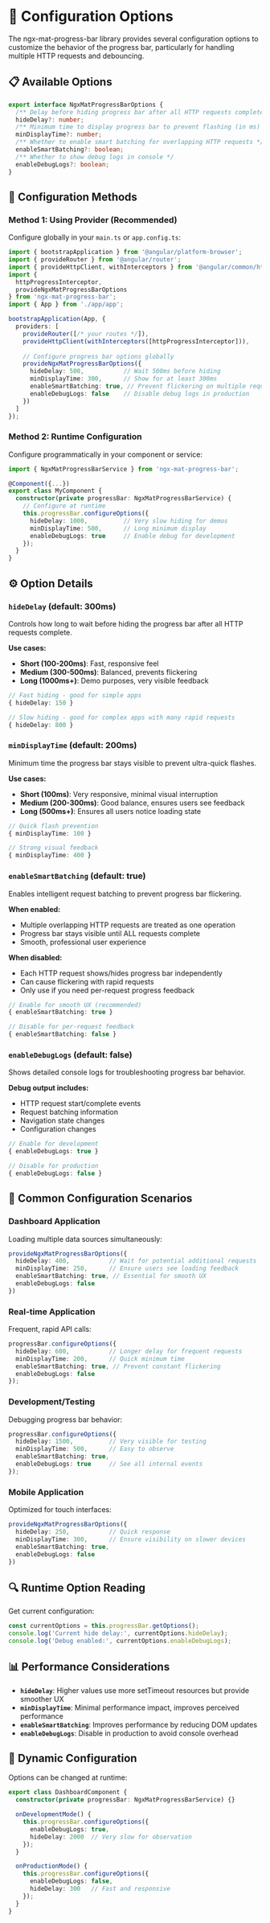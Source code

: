 # 🎯 Configuration Options

The ngx-mat-progress-bar library provides several configuration options to customize the behavior of the progress bar, particularly for handling multiple HTTP requests and debouncing.

## 📋 Available Options

```typescript
export interface NgxMatProgressBarOptions {
  /** Delay before hiding progress bar after all HTTP requests complete (in ms) */
  hideDelay?: number;
  /** Minimum time to display progress bar to prevent flashing (in ms) */
  minDisplayTime?: number;
  /** Whether to enable smart batching for overlapping HTTP requests */
  enableSmartBatching?: boolean;
  /** Whether to show debug logs in console */
  enableDebugLogs?: boolean;
}
```

## 🔧 Configuration Methods

### Method 1: Using Provider (Recommended)

Configure globally in your `main.ts` or `app.config.ts`:

```typescript
import { bootstrapApplication } from '@angular/platform-browser';
import { provideRouter } from '@angular/router';
import { provideHttpClient, withInterceptors } from '@angular/common/http';
import { 
  httpProgressInterceptor, 
  provideNgxMatProgressBarOptions 
} from 'ngx-mat-progress-bar';
import { App } from './app/app';

bootstrapApplication(App, {
  providers: [
    provideRouter([/* your routes */]),
    provideHttpClient(withInterceptors([httpProgressInterceptor])),
    
    // Configure progress bar options globally
    provideNgxMatProgressBarOptions({
      hideDelay: 500,           // Wait 500ms before hiding
      minDisplayTime: 300,      // Show for at least 300ms
      enableSmartBatching: true, // Prevent flickering on multiple requests
      enableDebugLogs: false    // Disable debug logs in production
    })
  ]
});
```

### Method 2: Runtime Configuration

Configure programmatically in your component or service:

```typescript
import { NgxMatProgressBarService } from 'ngx-mat-progress-bar';

@Component({...})
export class MyComponent {
  constructor(private progressBar: NgxMatProgressBarService) {
    // Configure at runtime
    this.progressBar.configureOptions({
      hideDelay: 1000,          // Very slow hiding for demos
      minDisplayTime: 500,      // Long minimum display
      enableDebugLogs: true     // Enable debug for development
    });
  }
}
```

## ⚙️ Option Details

### `hideDelay` (default: 300ms)
Controls how long to wait before hiding the progress bar after all HTTP requests complete.

**Use cases:**
- **Short (100-200ms)**: Fast, responsive feel
- **Medium (300-500ms)**: Balanced, prevents flickering
- **Long (1000ms+)**: Demo purposes, very visible feedback

```typescript
// Fast hiding - good for simple apps
{ hideDelay: 150 }

// Slow hiding - good for complex apps with many rapid requests
{ hideDelay: 800 }
```

### `minDisplayTime` (default: 200ms)
Minimum time the progress bar stays visible to prevent ultra-quick flashes.

**Use cases:**
- **Short (100ms)**: Very responsive, minimal visual interruption
- **Medium (200-300ms)**: Good balance, ensures users see feedback
- **Long (500ms+)**: Ensures all users notice loading state

```typescript
// Quick flash prevention
{ minDisplayTime: 100 }

// Strong visual feedback
{ minDisplayTime: 400 }
```

### `enableSmartBatching` (default: true)
Enables intelligent request batching to prevent progress bar flickering.

**When enabled:**
- Multiple overlapping HTTP requests are treated as one operation
- Progress bar stays visible until ALL requests complete
- Smooth, professional user experience

**When disabled:**
- Each HTTP request shows/hides progress bar independently
- Can cause flickering with rapid requests
- Only use if you need per-request progress feedback

```typescript
// Enable for smooth UX (recommended)
{ enableSmartBatching: true }

// Disable for per-request feedback
{ enableSmartBatching: false }
```

### `enableDebugLogs` (default: false)
Shows detailed console logs for troubleshooting progress bar behavior.

**Debug output includes:**
- HTTP request start/complete events
- Request batching information
- Navigation state changes
- Configuration changes

```typescript
// Enable for development
{ enableDebugLogs: true }

// Disable for production
{ enableDebugLogs: false }
```

## 🎯 Common Configuration Scenarios

### Dashboard Application
Loading multiple data sources simultaneously:

```typescript
provideNgxMatProgressBarOptions({
  hideDelay: 400,           // Wait for potential additional requests
  minDisplayTime: 250,      // Ensure users see loading feedback
  enableSmartBatching: true, // Essential for smooth UX
  enableDebugLogs: false
})
```

### Real-time Application
Frequent, rapid API calls:

```typescript
progressBar.configureOptions({
  hideDelay: 600,           // Longer delay for frequent requests
  minDisplayTime: 200,      // Quick minimum time
  enableSmartBatching: true, // Prevent constant flickering
  enableDebugLogs: false
});
```

### Development/Testing
Debugging progress bar behavior:

```typescript
progressBar.configureOptions({
  hideDelay: 1500,          // Very visible for testing
  minDisplayTime: 500,      // Easy to observe
  enableSmartBatching: true,
  enableDebugLogs: true     // See all internal events
});
```

### Mobile Application
Optimized for touch interfaces:

```typescript
provideNgxMatProgressBarOptions({
  hideDelay: 250,           // Quick response
  minDisplayTime: 300,      // Ensure visibility on slower devices
  enableSmartBatching: true,
  enableDebugLogs: false
})
```

## 🔍 Runtime Option Reading

Get current configuration:

```typescript
const currentOptions = this.progressBar.getOptions();
console.log('Current hide delay:', currentOptions.hideDelay);
console.log('Debug enabled:', currentOptions.enableDebugLogs);
```

## 📊 Performance Considerations

- **`hideDelay`**: Higher values use more setTimeout resources but provide smoother UX
- **`minDisplayTime`**: Minimal performance impact, improves perceived performance
- **`enableSmartBatching`**: Improves performance by reducing DOM updates
- **`enableDebugLogs`**: Disable in production to avoid console overhead

## 🔄 Dynamic Configuration

Options can be changed at runtime:

```typescript
export class DashboardComponent {
  constructor(private progressBar: NgxMatProgressBarService) {}

  onDevelopmentMode() {
    this.progressBar.configureOptions({
      enableDebugLogs: true,
      hideDelay: 2000  // Very slow for observation
    });
  }

  onProductionMode() {
    this.progressBar.configureOptions({
      enableDebugLogs: false,
      hideDelay: 300   // Fast and responsive
    });
  }
}
```